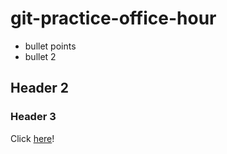 # git-practice-office-hour

- bullet points
- bullet 2

## Header 2

### Header 3

Click [here](google.com)!
